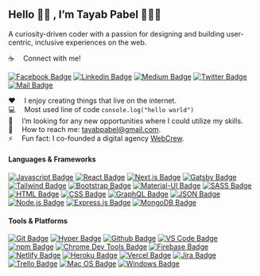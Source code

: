 ## Hello 👋🏻 , I’m Tayab Pabel 👨🏻‍💻

A curiosity-driven coder with a passion for designing and building user-centric, inclusive experiences on the web.

:coffee: &emsp;Connect with me!

[![Facebook Badge](https://img.shields.io/badge/Facebook-1877F2?style=for-the-badge&logo=facebook&logoColor=white)](https://www.facebook.com/TayabPabel/) [![Linkedin Badge](https://img.shields.io/badge/LinkedIn-0077B5?style=for-the-badge&logo=linkedin&logoColor=white)](https://www.linkedin.com/in/tayabpabel/) [![Medium Badge](https://img.shields.io/badge/Medium-000000?style=for-the-badge&logo=medium&logoColor=white)](https://medium.com/@tayab-pabel) [![Twitter Badge](https://img.shields.io/badge/Twitter-1DA1F2?style=for-the-badge&logo=twitter&logoColor=white)](https://twitter.com/tayabpabel) [![Mail Badge](https://img.shields.io/badge/Gmail-D14836?style=for-the-badge&logo=gmail&logoColor=white)](mailto:tayabpabel@gmail.com)

:hearts: &emsp;I enjoy creating things that live on the internet.<br/>
:computer: &emsp;Most used line of code `console.log("hello world")` <br/>
🤔 &emsp;I’m looking for any new opportunities where I could utilize my skills.<br/>
:e-mail: &emsp;How to reach me: tayabpabel@gmail.com.<br/>
⚡ &emsp;Fun fact: I co-founded a digital agency <a href="https://webcrewbd.com/" target="_blank">WebCrew</a>.

#### Languages & Frameworks
[![Javascript Badge](https://img.shields.io/badge/JavaScript-F0DB4F?style=for-the-badge&logo=javascript&logoColor=black)](#) 
[![React Badge](https://img.shields.io/badge/-React-61DBFB?style=for-the-badge&logo=react&logoColor=black)](#)
[![Next.js Badge](https://img.shields.io/badge/next.js-000000?style=for-the-badge&logo=nextdotjs&logoColor=white)](#) 
[![Gatsby Badge](https://img.shields.io/badge/gatsby-663399?style=for-the-badge&logo=nextdotjs&logoColor=white)](#) 
[![Tailwind Badge](https://img.shields.io/badge/Tailwind%20CSS-29A5E9?style=for-the-badge&logo=tailwindcss&logoColor=white)](#)
[![Bootstrap Badge](https://img.shields.io/badge/Bootstrap-7510F7?style=for-the-badge&logo=bootstrap&logoColor=white)](#)
[![Material-UI Badge](https://img.shields.io/badge/Material%20UI-007FFF?style=for-the-badge&logo=mui&logoColor=white)](#)
[![SASS Badge](https://img.shields.io/badge/Sass-CC6699?style=for-the-badge&logo=sass&logoColor=white)](#) 
[![HTML Badge](https://img.shields.io/badge/HTML5-E34F26?style=for-the-badge&logo=html5&logoColor=white)](#) 
[![CSS Badge](https://img.shields.io/badge/CSS3-1572B6?style=for-the-badge&logo=css3&logoColor=white)](#) 
[![GraphQL Badge](https://img.shields.io/badge/GraphQl-E10098?style=for-the-badge&logo=graphql&logoColor=white)](#)
[![JSON Badge](https://img.shields.io/badge/json-5E5C5C?style=for-the-badge&logo=json&logoColor=white)](#)
[![Node.js Badge](https://img.shields.io/badge/Node.js-339933?style=for-the-badge&logo=nodedotjs&logoColor=white)](#)
[![Express.js Badge](https://img.shields.io/badge/Express.js-000000?style=for-the-badge&logo=express&logoColor=white)](#)
[![MongoDB Badge](https://img.shields.io/badge/MongoDB-4EA94B?style=for-the-badge&logo=mongodb&logoColor=white)](#)

#### Tools & Platforms
[![Git Badge](https://img.shields.io/badge/GIT-E44C30?style=for-the-badge&logo=git&logoColor=white)](#)
[![Hyper Badge](https://img.shields.io/badge/Hyper-000000?style=for-the-badge&logo=hyper&logoColor=white)](#) 
[![Github Badge](https://img.shields.io/badge/GitHub-000000?style=for-the-badge&logo=github&logoColor=white)](#) 
[![VS Code Badge](https://img.shields.io/badge/VS_Code-0078D4?style=for-the-badge&logo=visual%20studio%20code&logoColor=white)](#) 
[![npm Badge](https://img.shields.io/badge/npm-CB3837?style=for-the-badge&logo=npm&logoColor=white)](#) 
[![Chrome Dev Tools Badge](https://img.shields.io/badge/Chrome_Dev_Tools-4285F4?style=for-the-badge&logo=Google-chrome&logoColor=white)](#) 
[![Firebase Badge](https://img.shields.io/badge/firebase-ffca28?style=for-the-badge&logo=firebase&logoColor=black)](#) 
[![Netlify Badge](https://img.shields.io/badge/Netlify-00C7B7?style=for-the-badge&logo=netlify&logoColor=white)](#) 
[![Heroku Badge](https://img.shields.io/badge/Heroku-430098?style=for-the-badge&logo=heroku&logoColor=white)](#) 
[![Vercel Badge](https://img.shields.io/badge/Vercel-000000?style=for-the-badge&logo=vercel&logoColor=white)](#) 
[![Jira Badge](https://img.shields.io/badge/Jira-0052CC?style=for-the-badge&logo=Jira&logoColor=white)](#) 
[![Trello Badge](https://img.shields.io/badge/Trello-0052CC?style=for-the-badge&logo=trello&logoColor=white)](#) 
[![Mac OS Badge](https://img.shields.io/badge/mac%20os-000000?style=for-the-badge&logo=apple&logoColor=white)](#) 
[![Windows Badge](https://img.shields.io/badge/Windows-0078D6?style=for-the-badge&logo=windows&logoColor=white)](#) 
